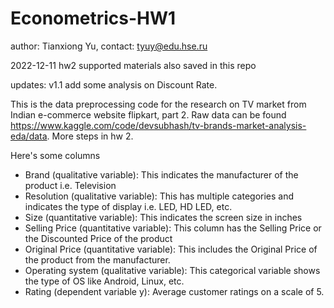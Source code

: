 # Econometrics-HW1
author: Tianxiong Yu, contact: tyuy@edu.hse.ru

2022-12-11 hw2 supported materials also saved in this repo








updates: v1.1 add some analysis on Discount Rate.

This is the data preprocessing code for the research on TV market from Indian e-commerce website flipkart, part 2. Raw data can be found https://www.kaggle.com/code/devsubhash/tv-brands-market-analysis-eda/data. More steps in hw 2.

Here's some columns
* Brand (qualitative variable): This indicates the manufacturer of the product i.e. Television
* Resolution (qualitative variable): This has multiple categories and indicates the type of display i.e. LED, HD LED, etc.
* Size (quantitative variable): This indicates the screen size in inches
* Selling Price (quantitative variable): This column has the Selling Price or the Discounted Price of the product
* Original Price (quantitative variable): This includes the Original Price of the product from the manufacturer.
* Operating system (qualitative variable): This categorical variable shows the type of OS like Android, Linux, etc.
* Rating (dependent variable y): Average customer ratings on a scale of 5.
